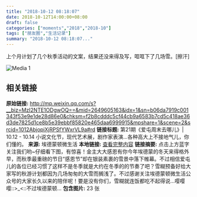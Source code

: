```yaml
---
title: "2018-10-12 08:18:07"
date: 2018-10-12T14:00:00+08:00
draft: false
categories: ["moments","2018","2018-10"]
tags: ["朋友圈","生活记录"]
summary: "2018-10-12 08:18:07..."
---
```


上个月计划了几个秋季活动的文案，结果还没来得及写，哐哐下了几场雪。[擦汗]

![Media 1](/Moments/photos/2018-10-12/201810120818070.jpg)

## 相关链接

**原始链接:** http://mp.weixin.qq.com/s?__biz=MzI2NTE1ODgwOQ==&mid=2649605163&idx=1&sn=b06da7919c001343f53e9e1de28d86e0&chksm=f2b8cdddc5cf44cb9a6583b7cd5c418ae36d3de7825d1ce8b5e39ebbf85820e465daa6999915&mpshare=1&scene=2&srcid=1012AbjopiXjRPSfYWxrVL9a#rd
**链接标题:** 第21期《爱屯周末去哪儿》| 10.12 - 10.14 小说文化节，现代艺术展，剧作家表演…各种高大上不接地气儿，你们懂的。
**来源:** 埃德蒙顿微生活
**本地链接:** [查看完整内容](/link_content/2018/10/2018-10-12-4/link_content/)
**链接摘要:** 点击上方蓝字关注我们哟~仔细看下图，有惊喜！金主大大感恩有你今年埃德蒙的冬天来得格外早，而秋季最重磅的节日“感恩节”却在银装素裹的雪景中落下帷幕。不过相信爱屯儿的各位已经习惯了这样不是冬季就是大约在冬季的的节奏了吧？雪糊预备好给大家写的秋游计划都因为几场匆匆的大雪而搁浅了。不过感谢关注埃德蒙顿微生活公众号的大家长久以来的陪伴呢！要是没有你们，雪糊就连饭都吃不起得说…嘤嘤嘤::>_<::不过埃德蒙顿...
**包含图片:** 23 张

